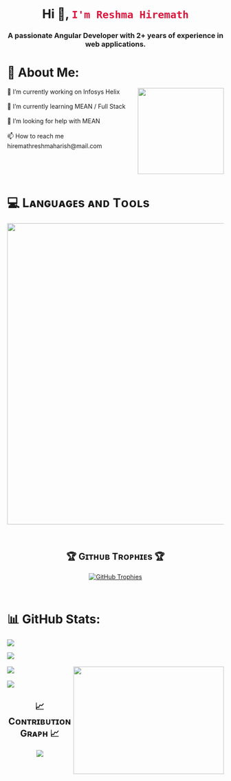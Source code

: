 <!-- ![Reshma Hiremath] -->
<h1 align="center">Hi 👋, <code style="color: crimson">I'm Reshma Hiremath</code></h1>
<h3 align="center">A passionate Angular Developer with 2+ years of experience in web applications.</h3>

# 💫 About Me:
<img align="right" height="200" src="https://cdn.dribbble.com/users/1708816/screenshots/15637256/media/f9826f0af8a49462f048262a8502035b.gif"  />
🔭 I’m currently working on Infosys Helix<br><br>🌱 I’m currently learning MEAN / Full Stack<br><br>🤝 I’m looking for help with MEAN <br><br>📫 How to reach me hiremathreshmaharish@mail.com

<br/><br/><br/>
<!--
# 🌐 Socials:
[![LinkedIn](https://img.shields.io/badge/LinkedIn-0077B5?style=for-the-badge&logo=linkedin&logoColor=white)](https://linkedin.com/in/https://www.linkedin.com/in/reshma-harish/)
 -->
<!--Languages and Tools Section-->       
# 💻 Lᴀɴɢᴜᴀɢᴇs ᴀɴᴅ Tᴏᴏʟs
<p align="center">
<img width="700px"  src="https://skillicons.dev/icons?i=ts,py,angular,js,html,css,git,vscode,postman,bootstrap,tailwind,mysql,discord,figma,github&perline=16"  />
</p>
<br />

<!--Trophies Section-->   
<h2 align="center">🏆 Gɪᴛʜᴜʙ Tʀᴏᴘʜɪᴇs 🏆</h2>
<p align="center">
  <a href="https://github.com/reshma-hiremath/github-profile-trophy">
    <img src="https://github-profile-trophy.vercel.app/?username=reshma-hiremath&row=1&column=8&margin-w=20&margin-h=20&theme=radical" alt="GitHub Trophies">
  </a>
</p>
<br />

# 📊 GitHub Stats:
[![](https://visitcount.itsvg.in/api?id=reshma-hiremath&icon=0&color=0)](https://visitcount.itsvg.in)


![](https://github-readme-stats.vercel.app/api?username=reshma-hiremath&theme=midnight-purple&hide_border=false&include_all_commits=false&count_private=false)<br/><br/>
<img align="right" height="250" width="350" src="https://user-images.githubusercontent.com/69011963/137184767-79a13ec7-1bb3-4341-a6da-3a149c9c159a.gif"  />
![](https://github-readme-streak-stats.herokuapp.com/?user=reshma-hiremath&theme=midnight-purple&hide_border=false)<br/><br/>
![](https://github-readme-stats.vercel.app/api/top-langs/?username=reshma-hiremath&theme=midnight-purple&hide_border=false&include_all_commits=false&count_private=false&layout=compact)

<!--Contribution Graph-->
<h2 align="center">📈 Cᴏɴᴛʀɪʙᴜᴛɪᴏɴ Gʀᴀᴘʜ 📈</h2>
<div align="center">
    <img src="https://github-readme-activity-graph.vercel.app/graph?username=reshma-hiremath&bg_color=011627&color=79d3c3&line=c792ea&point=ffeb95&area=true&hide_border=false" border-radius="15">
</div>
<br/>
<img align="left" width="1100" height="10" src="https://user-images.githubusercontent.com/74038190/212750147-854a394f-fee9-4080-9770-78a4b7ece53f.gif"  />



